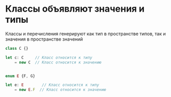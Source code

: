 # Классы объявляют значения и типы

Классы и перечисления генерируют как тип в пространстве типов,
так и значения в пространстве значений

```typescript
class C {}

let c: C     // Класс относится к типу
	= new C  // Класс относится к значению


enum E {F, G}

let e: E     	// Класс относится к типу
	= new E.F  // Класс относится к значению
```